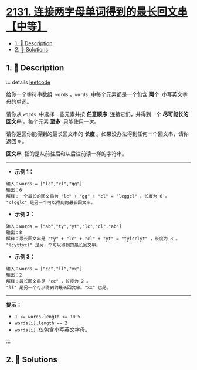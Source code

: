 # [2131. 连接两字母单词得到的最长回文串【中等】](https://github.com/tnotesjs/TNotes.leetcode/tree/main/notes/2131.%20%E8%BF%9E%E6%8E%A5%E4%B8%A4%E5%AD%97%E6%AF%8D%E5%8D%95%E8%AF%8D%E5%BE%97%E5%88%B0%E7%9A%84%E6%9C%80%E9%95%BF%E5%9B%9E%E6%96%87%E4%B8%B2%E3%80%90%E4%B8%AD%E7%AD%89%E3%80%91)

<!-- region:toc -->

- [1. 📝 Description](#1--description)
- [2. 🎯 Solutions](#2--solutions)

<!-- endregion:toc -->

## 1. 📝 Description

::: details [leetcode](https://leetcode.cn/problems/longest-palindrome-by-concatenating-two-letter-words?envType=daily-question&envId=2025-05-25)

给你一个字符串数组  `words` 。`words`  中每个元素都是一个包含 **两个**  小写英文字母的单词。

请你从 `words`  中选择一些元素并按 **任意顺序**  连接它们，并得到一个 **尽可能长的回文串** 。每个元素 **至多**  只能使用一次。

请你返回你能得到的最长回文串的 **长度** 。如果没办法得到任何一个回文串，请你返回 `0` 。

**回文串**  指的是从前往后和从后往前读一样的字符串。

---

- **示例 1：**

```
输入：words = ["lc","cl","gg"]
输出：6
解释：一个最长的回文串为 "lc" + "gg" + "cl" = "lcggcl" ，长度为 6 。
"clgglc" 是另一个可以得到的最长回文串。

```

- **示例 2：**

```
输入：words = ["ab","ty","yt","lc","cl","ab"]
输出：8
解释：最长回文串是 "ty" + "lc" + "cl" + "yt" = "tylcclyt" ，长度为 8 。
"lcyttycl" 是另一个可以得到的最长回文串。

```

- **示例 3：**

```
输入：words = ["cc","ll","xx"]
输出：2
解释：最长回文串是 "cc" ，长度为 2 。
"ll" 是另一个可以得到的最长回文串。"xx" 也是。

```

---

**提示：**

- `1 <= words.length <= 10^5`
- `words[i].length == 2`
- `words[i]`  仅包含小写英文字母。

:::

## 2. 🎯 Solutions

```

```
